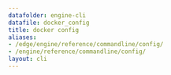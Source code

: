 ```yaml
---
datafolder: engine-cli
datafile: docker_config
title: docker config
aliases:
- /edge/engine/reference/commandline/config/
- /engine/reference/commandline/config/
layout: cli
---
```


<!--
This page is automatically generated from Docker's source code. If you want to
suggest a change to the text that appears here, open a ticket or pull request
in the source repository on GitHub:

https://github.com/docker/cli
-->
